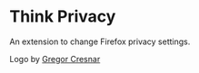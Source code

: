 # Think Privacy

An extension to change Firefox privacy settings.


Logo by [Gregor Cresnar](https://thenounproject.com/term/privacy/1381702)
